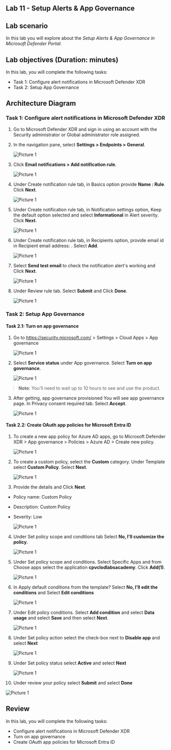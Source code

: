 ## Lab 11 - Setup Alerts & App Governance 

## Lab scenario
In this lab you will explore about the *Setup Alerts & App Governance in Microsoft Defender Portal*.

## Lab objectives (Duration:  minutes)

In this lab, you will complete the following tasks:
- Task 1: Configure alert notifications in Microsoft Defender XDR
- Task 2: Setup App Governance  

## Architecture Diagram

### Task 1: Configure alert notifications in Microsoft Defender XDR

1. Go to Microsoft Defender XDR and sign in using an account with the Security administrator or Global administrator role assigned.
2. In the navigation pane, select **Settings > Endpoints > General**.

   ![Picture 1](../Media/alert1.png)

3. Click **Email notifications > Add notification rule**.

   ![Picture 1](../Media/alert10.png)

4. Under Create notification rule tab, in Basics option provide **Name : Rule<inject key="DeploymentID" enableCopy="false" /></inject>**. Click **Next**.

   ![Picture 1](../Media/alert2.png)

5. Under Create notification rule tab, in Notification settings option, Keep the default option selected and select **Informational** in Alert severity. Click **Next**.

   ![Picture 1](../Media/alert3.png)

6. Under Create notification rule tab, in Recipients option, provide email id in Recipient email address: <inject key="AzureAdUserEmail"></inject>. Select **Add**.

   ![Picture 1](../Media/alert4.png)

7. Select **Send test email** to check the notification alert's working and Click **Next**.

   ![Picture 1](../Media/alert6.png)

8. Under Review rule tab. Select **Submit** and Click **Done**.

   ![Picture 1](../Media/alert7.png)

### Task 2: Setup App Governance  

#### Task 2.1: Turn on app governance

1. Go to https://security.microsoft.com/ > Settings > Cloud Apps > App governance

   ![Picture 1](../Media/AppGovernance1.png)

2. Select **Service status** under App governance. Select **Turn on app governance**.

   ![Picture 1](../Media/AppGovernance3.png)
   
>**Note**: You'll need to wait up to 10 hours to see and use the product.


3. After getting, app governance provisioned You will see app governance page. In Privacy consent required tab. Select **Accept**.

   ![Picture 1](../Media/AppGovernance4.png)


#### Task 2.2: Create OAuth app policies for Microsoft Entra ID

1. To create a new app policy for Azure AD apps, go to Microsoft Defender XDR > App governance > Policies > Azure AD > Create new policy.

   ![Picture 1](../Media/AppGovernance5.png)

2. To create a custom policy, select the **Custom** category. Under Template select **Custom Policy**. Select **Next**.

   ![Picture 1](../Media/AppGovernance6-2.png)

3. Provide the details and Click **Next**.
- Policy name: Custom Policy <inject key="DeploymentID" enableCopy="false" /></inject>
- Description: Custom Policy <inject key="DeploymentID" enableCopy="false" /></inject>
- Severity: Low

   ![Picture 1](../Media/AppGovernance6-3-1.png)

4. Under Set policy scope and conditions tab Select **No, I'll customize the policy**.

   ![Picture 1](../Media/AppGovernance6-4.png)

5. Under Set policy scope and conditions. Select Specific Apps and from Choose apps select the application **cpvclodlabsacademy**. Click **Add(1)**.

   ![Picture 1](../Media/AppGovernance6-6.png)

6. In Apply default conditions from the template? Select **No, I'll edit the conditions** and Select **Edit conditions**

   ![Picture 1](../Media/AppGovernance6-8.png)

7. Under Edit policy conditions. Select **Add condition** and select **Data usage** and select **Save** and then select **Next**.

   ![Picture 1](../Media/AppGovernance6-9.png)

8. Under Set policy action select the check-box next to **Disable app** and select **Next**

   ![Picture 1](../Media/AppGovernance6-12.png)

9. Under Set policy status select **Active** and select **Next**

   ![Picture 1](../Media/AppGovernance6-13.png)

10. Under review your policy select **Submit** and select **Done**

   ![Picture 1](../Media/AppGovernance6-14.png)

## Review
In this lab, you will complete the following tasks:
- Configure alert notifications in Microsoft Defender XDR
- Turn on app governance
- Create OAuth app policies for Microsoft Entra ID


